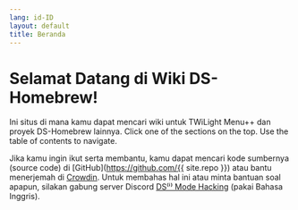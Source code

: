 ```yaml
---
lang: id-ID
layout: default
title: Beranda
---
```


# Selamat Datang di Wiki DS-Homebrew!

Ini situs di mana kamu dapat mencari wiki untuk TWiLight Menu++ dan proyek DS-Homebrew lainnya. Click one of the sections on the top. Use the table of contents to navigate.

Jika kamu ingin ikut serta membantu, kamu dapat mencari kode sumbernya (source code) di [GitHub](https://github.com/{{ site.repo }}) atau bantu menerjemah di [Crowdin](https://crowdin.com/project/ds-homebrew-wiki). Untuk membahas hal ini atau minta bantuan soal apapun, silakan gabung server Discord [DS⁽ⁱ⁾ Mode Hacking](https://ds-homebrew.com/discord) (pakai Bahasa Inggris).
